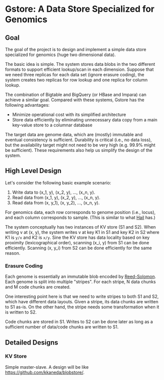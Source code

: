 # Gstore: A Data Store Specialized for Genomics

## Goal

The goal of the project is to design and implement a simple data store
specialized for genomics (huge two dimensional data). 

The basic idea is simple. The system stores data blobs in the two
different formats to support efficient lookup/scan in each dimension.
Suppose that we need three replicas for each data set (ignore erasure
coding), the system creates two replicas for row lookup and one
replica for column lookup. 

The combination of Bigtable and BigQuery (or HBase and Impara) can
achieve a similar goal. Compared with these systems, Gstore has the
following advantages:

- Minimize operational cost with its simplified architecture
- Store data efficiently by eliminating unnecessary data copy from a
  main key-value store to a columnar database

The target data are genome data, which are (mostly) immutable and
eventual consistency is sufficient. Durability is critical (i.e., no
data loss), but the availability target might not need to be very high
(e.g. 99.9% might be sufficient). These requirements also help us
simplify the design of the system.

## High Level Design

Let's consider the following basic example scenario:

1. Write data to (x_1, y), (x_2, y), ..., (x_n, y).
1. Read data from (x_1, y), (x_2, y), ..., (x_n, y).
1. Read data from (x, y_1), (x, y_2), ..., (x_n, y).

For genomics data, each row corresponds to genome position (i.e.,
locus), and each column corresponds to sample. (This is similar to what
[Hail](https://www.hail.is/docs/stable/overview.html#variant-dataset-vds)
has.)

The system conceptually has two instances of KV store (S1 and S2).
When writing v at (x, y), the system writes v at key K1 in S1 and key
K2 in S2 where K1 is `y/x` and K2 is `x/y`. Sine the KV store has data
locality based on key proximity (lexicographical order), scanning (x_i,
y) from S1 can be done efficiently. Scanning (x, y_i) from S2 can be
done efficiently for the same reason.

### Erasure Coding

Each genome is essentially an immutable blob encoded by
[Reed-Solomon](https://en.wikipedia.org/wiki/Reed%E2%80%93Solomon_error_correction).
Each genome is split into multiple "stripes". For each stripe, N data
chunks and M code chunks are created.

One interesting point here is that we need to write stripes to both S1
and S2, which have different data layouts. Given a stripe, its data
chunks are written to S1 as-is. On the other hand, the stripe needs
some transformation when it is written to S2.

Code chunks are stored in S1. Writes to S2 can be done later as long
as a sufficient number of data/code chunks are written to S1.

## Detailed Designs

### KV Store 

Simple master-slave. A design will be like https://github.com/kkaneda/blobstore/.

